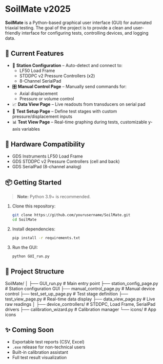 # SoilMate v2025

**SoilMate** is a Python-based graphical user interface (GUI) for automated triaxial testing. The goal of the project is to provide a clean and user-friendly interface for configuring tests, controlling devices, and logging data.

## 🚧 Current Features

- 🔧 **Station Configuration** – Auto-detect and connect to:
  - LF50 Load Frame
  - STDDPC v2 Pressure Controllers (x2)
  - 8-Channel SerialPad
- 🎛 **Manual Control Page** – Manually send commands for:
  - Axial displacement
  - Pressure or volume control
- 📈 **Data View Page** – Live readouts from transducers on serial pad
- 🧪 **Test Setup Page** – Define test stages with custom pressure/displacement inputs
- 📊 **Test View Page** – Real-time graphing during tests, customizable y-axis variables

## 🧰 Hardware Compatibility

- GDS Instruments LF50 Load Frame
- GDS STDDPC v2 Pressure Controllers (cell and back)
- GDS SerialPad (8-channel analog)

## 📦 Getting Started

> **Note:** Python 3.9+ is recommended.

1. Clone this repository:
    ```bash
    git clone https://github.com/yourusername/SoilMate.git
    cd SoilMate
    ```

2. Install dependencies:
    ```bash
    pip install -r requirements.txt
    ```

3. Run the GUI:
    ```bash
    python GUI_run.py
    ```

## 📁 Project Structure
SoilMate/
│
├── GUI_run.py # Main entry point
├── station_config_page.py # Station configuration GUI
├── manual_control_page.py # Manual device control
├── test_set_up_page.py # Test stage definition
├── test_view_page.py # Real-time data display
├── data_view_page.py # Live raw readings
│
├── device_controllers/ # STDDPC, Load Frame, SerialPad drivers
├── calibration_wizard.py # Calibration manager
└── icons/ # App icons


## ✨ Coming Soon
- Exportable test reports (CSV, Excel)
- `.exe` release for non-technical users
- Built-in calibration assistant
- Full test result visualization
